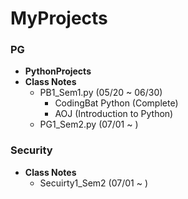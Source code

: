 # MyProjects

### **PG**
- **PythonProjects** 
- **Class Notes**
    - PB1_Sem1.py (05/20 ~ 06/30)
      - CodingBat Python (Complete)
      - AOJ (Introduction to Python)
    - PG1_Sem2.py (07/01 ~ )
    
### **Security**
- **Class Notes**
    - Secuirty1_Sem2 (07/01 ~ )

